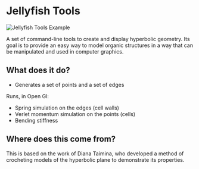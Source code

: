 Jellyfish Tools
===============
![Jellyfish Tools Example](http://i.imgur.com/xK9U9Q9.png)

A set of command-line tools to create and display hyperbolic geometry. Its goal is to provide an easy way to model organic structures in a way that can be manipulated and used in computer graphics. 

What does it do?
----------------

+ Generates a set of points and a set of edges

Runs, in Open Gl:
+ Spring simulation on the edges (cell walls)
+ Verlet momentum simulation on the points (cells)
+ Bending stiffness

Where does this come from?
--------------------------

This is based on the work of Diana Taimina, who developed a method of crocheting models of the hyperbolic plane to demonstrate its properties.  



